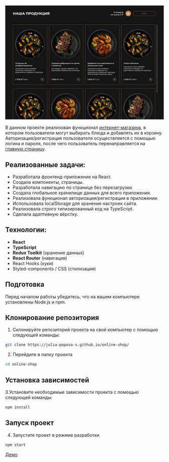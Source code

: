 ![Preview](/public/preview.jpg)

В данном проекте реализован функционал [интернет-магазина](https://julia-popova-s.github.io/online-shop/), в котором пользователи могут выбирать блюда и добавлять их в корзину. Авторизация/регистрация пользователя осуществляется с помощью логина и пароля, после чего пользователь перенаправляется на [главную страницу](https://julia-popova-s.github.io/online-shop/).

## Реализованные задачи:

- Разработала фронтенд-приложение на React.
- Создала компоненты, страницы.
- Разработала навигацию по странице без перезагрузки.
- Создала глобальное хранилище данных для всего приложения.
- Реализовала функционал авторизации/регистрации в приложении.
- Использовала localStorage для хранения настроек сайта.
- Реализовала строго типизированный код на TypeScript.
- Сделала адаптивную вёрстку.

## Технологии:

- **React**
- **TypeScript**
- **Redux Toolkit** (хранение данных)
- **React Router** (навигация)
- React Hooks (хуки)
- Styled-components / CSS (стилизация)

## Подготовка

Перед началом работы убедитесь, что на вашем компьютере установлены Node.js и npm.

## Клонирование репозитория

1. Склонируйте репозиторий проекта на свой компьютер с помощью следующей команды:

```bash
git clone https://julia-popova-s.github.io/online-shop/
```

2. Перейдите в папку проекта

```bash
cd online-shop
```

## Установка зависимостей

3.Установите необходимые зависимости проекта с помощью следующей команды:

```bash
npm install
```

## Запуск проект

4.  Запустите проект в режиме разработки

```bash
npm start
```

[Демо](https://julia-popova-s.github.io/online-shop/)

